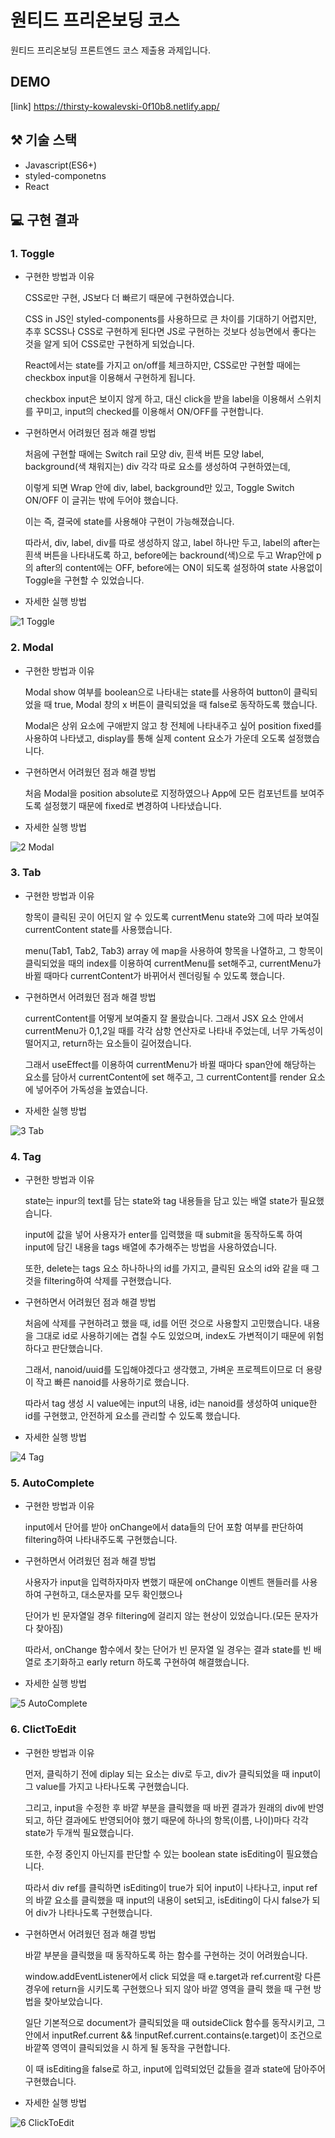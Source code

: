 # 원티드 프리온보딩 코스
원티드 프리온보딩 프론트엔드 코스 제출용 과제입니다.

## DEMO

[link] https://thirsty-kowalevski-0f10b8.netlify.app/

## ⚒️ 기술 스택
- Javascript(ES6+)
- styled-componetns
- React

## 💻 구현 결과

### 1. Toggle

- 구현한 방법과 이유

    CSS로만 구현, JS보다 더 빠르기 때문에 구현하였습니다.

    CSS in JS인 styled-components를 사용하므로 큰 차이를 기대하기 어렵지만, 추후 SCSS나 CSS로 구현하게 된다면 JS로 구현하는 것보다 성능면에서 좋다는 것을 알게 되어 CSS로만 구현하게 되었습니다.

    React에서는 state를 가지고 on/off를 체크하지만, CSS로만 구현할 때에는 checkbox input을 이용해서 구현하게 됩니다.

    checkbox input은 보이지 않게 하고, 대신 click을 받을 label을 이용해서 스위치를 꾸미고, input의 checked를 이용해서 ON/OFF를 구현합니다.

- 구현하면서 어려웠던 점과 해결 방법

    처음에 구현할 때에는 Switch rail 모양 div, 흰색 버튼 모양 label, background(색 채워지는) div 각각 따로 요소를 생성하여 구현하였는데,

    이렇게 되면 Wrap 안에 div, label, background만 있고, Toggle Switch ON/OFF 이 글귀는 밖에 두어야 했습니다.

    이는 즉, 결국에 state를 사용해야 구현이 가능해졌습니다.

    따라서, div, label, div를 따로 생성하지 않고, label 하나만 두고, label의 after는 흰색 버튼을 나타내도록 하고, before에는 backround(색)으로 두고
    Wrap안에 p의 after의 content에는 OFF, before에는 ON이 되도록 설정하여 state 사용없이 Toggle을 구현할 수 있었습니다.

- 자세한 실행 방법

![1  Toggle](https://user-images.githubusercontent.com/80020227/152763537-795cab62-9cd9-4e8b-9cdd-3ef7da3bf5f7.gif)

### 2. Modal

- 구현한 방법과 이유

    Modal show 여부를 boolean으로 나타내는 state를 사용하여 button이 클릭되었을 때 true, Modal 창의 x 버튼이 클릭되었을 때 false로 동작하도록 했습니다.
    
    Modal은 상위 요소에 구애받지 않고 창 전체에 나타내주고 싶어 position fixed를 사용하여 나타냈고, display를 통해 실제 content 요소가 가운데 오도록 설정했습니다. 

- 구현하면서 어려웠던 점과 해결 방법

    처음 Modal을 position absolute로 지정하였으나 App에 모든 컴포넌트를 보여주도록 설정했기 때문에 fixed로 변경하여 나타냈습니다.

- 자세한 실행 방법

![2  Modal](https://user-images.githubusercontent.com/80020227/152772058-ee081479-2cd2-4bb5-9fe0-2364a1e05494.gif)

### 3. Tab

- 구현한 방법과 이유

    항목이 클릭된 곳이 어딘지 알 수 있도록 currentMenu state와 그에 따라 보여질 currentContent state를 사용했습니다.
    
    menu(Tab1, Tab2, Tab3) array 에 map을 사용하여 항목을 나열하고, 그 항목이 클릭되었을 때의 index를 이용하여 currentMenu를 set해주고, currentMenu가 바뀔 때마다 currentContent가 바뀌어서 렌더링될 수 있도록 했습니다.
    
- 구현하면서 어려웠던 점과 해결 방법

    currentContent를 어떻게 보여줄지 잘 몰랐습니다. 그래서 JSX 요소 안에서 currentMenu가 0,1,2일 때를 각각 삼항 연산자로 나타내 주었는데, 너무 가독성이 떨어지고, return하는 요소들이 길어졌습니다.
    
    그래서 useEffect를 이용하여 currentMenu가 바뀔 때마다 span안에 해당하는 요소를 담아서 currentContent에 set 해주고, 그 currentContent를 render 요소에 넣어주어 가독성을 높였습니다.

- 자세한 실행 방법

![3  Tab](https://user-images.githubusercontent.com/80020227/152773237-02709aba-c55e-435d-859c-6117cfb1fde7.gif)

### 4. Tag

- 구현한 방법과 이유

    state는 inpur의 text를 담는 state와 tag 내용들을 담고 있는 배열 state가 필요했습니다.
    
    input에 값을 넣어 사용자가 enter를 입력했을 때 submit을 동작하도록 하여 input에 담긴 내용을 tags 배열에 추가해주는 방법을 사용하였습니다.
    
    또한, delete는 tags 요소 하나하나의 id를 가지고, 클릭된 요소의 id와 같을 때 그것을 filtering하여 삭제를 구현했습니다.
    
- 구현하면서 어려웠던 점과 해결 방법

    처음에 삭제를 구현하려고 했을 때, id를 어떤 것으로 사용할지 고민했습니다. 내용을 그대로 id로 사용하기에는 겹칠 수도 있었으며, index도 가변적이기 때문에 위험하다고 판단했습니다.
    
    그래서, nanoid/uuid를 도입해야겠다고 생각했고, 가벼운 프로젝트이므로 더 용량이 작고 빠른 nanoid를 사용하기로 했습니다.
    
    따라서 tag 생성 시 value에는 input의 내용, id는 nanoid를 생성하여 unique한 id를 구현했고, 안전하게 요소를 관리할 수 있도록 했습니다.

- 자세한 실행 방법

![4  Tag](https://user-images.githubusercontent.com/80020227/152774277-5bdd3139-dc6f-4e26-b3d9-75fd0e6de35c.gif)

### 5. AutoComplete

- 구현한 방법과 이유

    input에서 단어를 받아 onChange에서 data들의 단어 포함 여부를 판단하여 filtering하여 나타내주도록 구현했습니다.
    
- 구현하면서 어려웠던 점과 해결 방법

    사용자가 input을 입력하자마자 변했기 때문에 onChange 이벤트 핸들러를 사용하여 구현하고, 대소문자를 모두 확인했으나 
    
    단어가 빈 문자열일 경우 filtering에 걸리지 않는 현상이 있었습니다.(모든 문자가 다 찾아짐)
    
    따라서, onChange 함수에서 찾는 단어가 빈 문자열 일 경우는 결과 state를 빈 배열로 초기화하고 early return 하도록 구현하여 해결했습니다.

- 자세한 실행 방법

![5  AutoComplete](https://user-images.githubusercontent.com/80020227/152808743-1f442f5e-9652-414b-b8d1-9dda274b2431.gif)

### 6. ClictToEdit

- 구현한 방법과 이유

    먼저, 클릭하기 전에 diplay 되는 요소는 div로 두고, div가 클릭되었을 때 input이 그 value를 가지고 나타나도록 구현했습니다.
    
    그리고, input을 수정한 후 바깥 부분을 클릭했을 때 바뀐 결과가 원래의 div에 반영되고, 하단 결과에도 반영되어야 했기 때문에 하나의 항목(이름, 나이)마다 각각 state가 두개씩 필요했습니다.
    
    또한, 수정 중인지 아닌지를 판단할 수 있는 boolean state isEditing이 필요했습니다.
    
    따라서 div ref를 클릭하면 isEditing이 true가 되어 input이 나타나고, input ref의 바깥 요소를 클릭했을 때 input의 내용이 set되고, isEditing이 다시 false가 되어 div가 나타나도록 구현했습니다.
    
- 구현하면서 어려웠던 점과 해결 방법

    바깥 부분을 클릭했을 때 동작하도록 하는 함수를 구현하는 것이 어려웠습니다.
    
    window.addEventListener에서 click 되었을 때 e.target과 ref.current랑 다른 경우에 return을 시키도록 구현했으나 되지 않아 바깥 영역을 클릭 했을 때 구현 방법을 찾아보았습니다.
    
    일단 기본적으로 document가 클릭되었을 때 outsideClick 함수를 동작시키고, 그 안에서 inputRef.current && !inputRef.current.contains(e.target)이 조건으로 바깥쪽 영역이 클릭되었을 시 하게 될 동작을 구현합니다.
    
    이 때 isEditing을 false로 하고, input에 입력되었던 값들을 결과 state에 담아주어 구현했습니다.

- 자세한 실행 방법

![6  ClickToEdit](https://user-images.githubusercontent.com/80020227/152780799-75716264-5677-4c41-839c-351d06f81aa3.gif)
